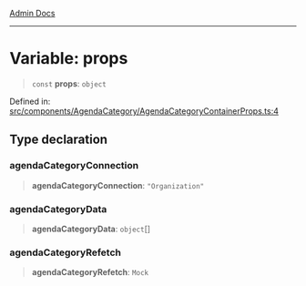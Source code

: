 [Admin Docs](/)

***

# Variable: props

> `const` **props**: `object`

Defined in: [src/components/AgendaCategory/AgendaCategoryContainerProps.ts:4](https://github.com/PalisadoesFoundation/talawa-admin/blob/main/src/components/AgendaCategory/AgendaCategoryContainerProps.ts#L4)

## Type declaration

### agendaCategoryConnection

> **agendaCategoryConnection**: `"Organization"`

### agendaCategoryData

> **agendaCategoryData**: `object`[]

### agendaCategoryRefetch

> **agendaCategoryRefetch**: `Mock`

